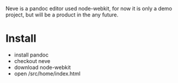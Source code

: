 Neve is a pandoc editor used node-webkit, for now it is only a demo project, but will be a product in the any future.

# Install
- install pandoc
- checkout neve
- download node-webkit
- open /src/home/index.html
